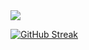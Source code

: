 
<a href="https://github.com/Sx-Cheats/">
<img src ="https://github-readme-stats.vercel.app/api?username=Sx-Cheats&theme=algolia&show_icons=true&hide_border=true">
  <br>
  </a>
  
[![GitHub Streak](http://github-readme-streak-stats.herokuapp.com?user=Sx-Cheats&theme=algolia&hide_border=true)](https://git.io/streak-stats)
  

